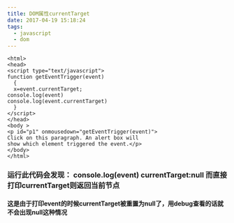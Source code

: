 ```yaml
---
title: DOM属性currentTarget
date: 2017-04-19 15:18:24
tags: 
  - javascript
  - dom
---
```

```
<html>
<head>
<script type="text/javascript">
function getEventTrigger(event)
  { 
  x=event.currentTarget; 
console.log(event)
console.log(event.currentTarget)
  }
</script>
</head>
<body >
<p id="p1" onmousedown="getEventTrigger(event)">
Click on this paragraph. An alert box will
show which element triggered the event.</p>
</body>
</html>
```

### 运行此代码会发现： **console.log(event) currentTarget:null**  而直接打印currentTarget则返回当前节点

#### 这是由于打印event的时候currentTarget被重置为null了，用debug查看的话就不会出现null这种情况